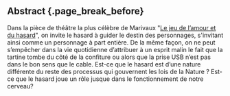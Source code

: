 ## Abstract {.page_break_before}

Dans la pièce de théâtre la plus célèbre de Marivaux "[Le jeu de l’amour et du hasard](https://fr.wikipedia.org/wiki/Le_Jeu_de_l%27amour_et_du_hasard)", on invite le hasard à guider le destin des personnages, s'invitant ainsi comme un personnage à part entière. De la même façon, on ne peut s’empêcher dans la vie quotidienne d’attribuer à un esprit malin le fait que la tartine tombe du côté de la confiture ou alors que la prise USB n’est pas dans le bon sens que le cable. Est-ce que le hasard est d’une nature différente du reste des processus qui gouvernent les lois de la Nature ? Est-ce que le hasard joue un rôle jusque dans le fonctionnement de notre cerveau?
